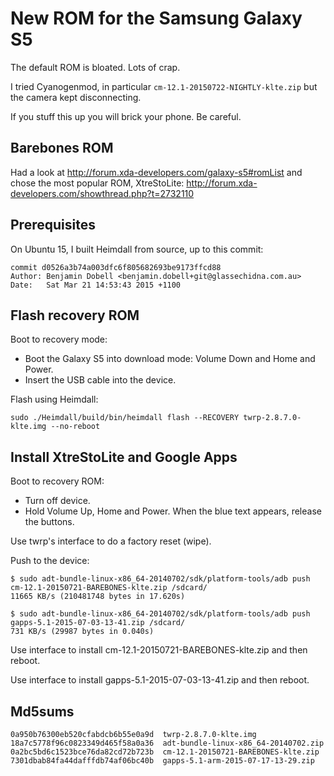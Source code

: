 # New ROM for the Samsung Galaxy S5

The default ROM is bloated. Lots of crap.

I tried Cyanogenmod, in particular ```cm-12.1-20150722-NIGHTLY-klte.zip``` but the camera kept disconnecting.

If you stuff this up you will brick your phone. Be careful.

## Barebones ROM

Had a look at http://forum.xda-developers.com/galaxy-s5#romList
and chose the most popular ROM, XtreStoLite: http://forum.xda-developers.com/showthread.php?t=2732110

## Prerequisites

On Ubuntu 15, I built Heimdall from source, up to this commit:

    commit d0526a3b74a003dfc6f805682693be9173ffcd88
    Author: Benjamin Dobell <benjamin.dobell+git@glassechidna.com.au>
    Date:   Sat Mar 21 14:53:43 2015 +1100

## Flash recovery ROM

Boot to recovery mode:

* Boot the Galaxy S5 into download mode: Volume Down and Home and Power.
* Insert the USB cable into the device.

Flash using Heimdall:

    sudo ./Heimdall/build/bin/heimdall flash --RECOVERY twrp-2.8.7.0-klte.img --no-reboot

## Install XtreStoLite and Google Apps

Boot to recovery ROM:

* Turn off device.
* Hold Volume Up, Home and Power. When the blue text appears, release the buttons.

Use twrp's interface to do a factory reset (wipe).


Push to the device:

    $ sudo adt-bundle-linux-x86_64-20140702/sdk/platform-tools/adb push cm-12.1-20150721-BAREBONES-klte.zip /sdcard/
    11665 KB/s (210481748 bytes in 17.620s)

    $ sudo adt-bundle-linux-x86_64-20140702/sdk/platform-tools/adb push gapps-5.1-2015-07-03-13-41.zip /sdcard/
    731 KB/s (29987 bytes in 0.040s)

Use interface to install cm-12.1-20150721-BAREBONES-klte.zip and then reboot.

Use interface to install gapps-5.1-2015-07-03-13-41.zip and then reboot.

## Md5sums

    0a950b76300eb520cfabdcb6b55e0a9d  twrp-2.8.7.0-klte.img
    18a7c5778f96c0823349d465f58a0a36  adt-bundle-linux-x86_64-20140702.zip
    0a2bc5bd6c1523bce76da82cd72b723b  cm-12.1-20150721-BAREBONES-klte.zip
    7301dbab84fa44dafffdb74af06bc40b  gapps-5.1-arm-2015-07-17-13-29.zip


